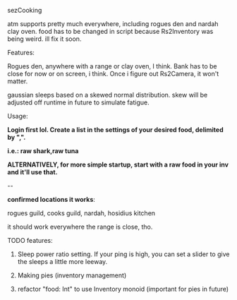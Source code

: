 sezCooking

atm supports pretty much everywhere, including rogues den and nardah clay oven. food has to be changed in script because Rs2Inventory was being weird. ill fix it soon.

Features:

Rogues den, anywhere with a range or clay oven, I think. Bank has to be close for now or on screen, i think. Once i figure out Rs2Camera, it won't matter.

gaussian sleeps based on a skewed normal distribution. skew will be adjusted off runtime in future to simulate fatigue.

Usage: 

**Login first lol. Create a list in the settings of your desired food, delimited by ",".**

**i.e.: raw shark,raw tuna**

**ALTERNATIVELY, for more simple startup, start with a raw food in your inv and it'll use that.**

--

**confirmed locations it works**:

rogues guild, cooks guild, nardah, hosidius kitchen

it should work everywhere the range is close, tho.

TODO features:

1. Sleep power ratio setting. If your ping is high, you can set a slider to give the sleeps a little more leeway.

2. Making pies (inventory management)

3. refactor "food: Int" to use Inventory monoid (important for pies in future)
